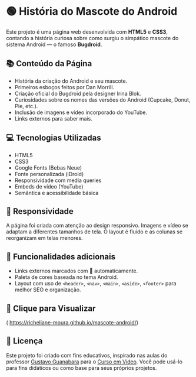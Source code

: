 # 🟢 História do Mascote do Android

Este projeto é uma página web desenvolvida com **HTML5** e **CSS3**, contando a história curiosa sobre como surgiu o simpático mascote do sistema Android — o famoso **Bugdroid**.

## 📚 Conteúdo da Página

- História da criação do Android e seu mascote.
- Primeiros esboços feitos por Dan Morrill.
- Criação oficial do Bugdroid pela designer Irina Blok.
- Curiosidades sobre os nomes das versões do Android (Cupcake, Donut, Pie, etc.).
- Inclusão de imagens e vídeo incorporado do YouTube.
- Links externos para saber mais.

## 💻 Tecnologias Utilizadas

- HTML5
- CSS3
- Google Fonts (Bebas Neue)
- Fonte personalizada (iDroid)
- Responsividade com media queries
- Embeds de vídeo (YouTube)
- Semântica e acessibilidade básica


## 📱 Responsividade

A página foi criada com atenção ao design responsivo. Imagens e vídeo se adaptam a diferentes tamanhos de tela. O layout é fluido e as colunas se reorganizam em telas menores.

## 📌 Funcionalidades adicionais

- Links externos marcados com 🔗 automaticamente.
- Paleta de cores baseada no tema Android.
- Layout com uso de `<header>`, `<nav>`, `<main>`, `<aside>`, `<footer>` para melhor SEO e organização.

## 📌 Clique para Visualizar
( https://richeliane-moura.github.io/mascote-android/)

## 📄 Licença

Este projeto foi criado com fins educativos, inspirado nas aulas do professor [Gustavo Guanabara](https://gustavoguanabara.github.io/) para o [Curso em Vídeo](https://www.cursoemvideo.com/). Você pode usá-lo para fins didáticos ou como base para seus próprios projetos.

